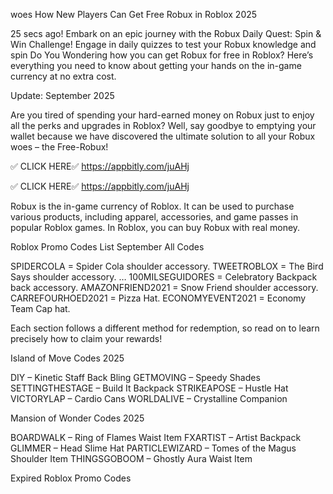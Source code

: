 woes How New Players Can Get Free Robux in Roblox 2025


25 secs ago! Embark on an epic journey with the Robux Daily Quest: Spin & Win Challenge! Engage in daily quizzes to test your Robux knowledge and spin  Do You Wondering how you can get Robux for free in Roblox? Here’s everything you need to know about getting your hands on the in-game currency at no extra cost.

Update: September 2025

Are you tired of spending your hard-earned money on Robux just to enjoy all the perks and upgrades in Roblox? Well, say goodbye to emptying your wallet because we have discovered the ultimate solution to all your Robux woes – the Free-Robux!

✅ CLICK HERE✅ https://appbitly.com/juAHj


✅ CLICK HERE✅ https://appbitly.com/juAHj


Robux is the in-game currency of Roblox. It can be used to purchase various products, including apparel, accessories, and game passes in popular Roblox games. In Roblox, you can buy Robux with real money.




Roblox Promo Codes List
September All Codes




SPIDERCOLA = Spider Cola shoulder accessory.
TWEETROBLOX = The Bird Says shoulder accessory. …
100MILSEGUIDORES = Celebratory Backpack back accessory.
AMAZONFRIEND2021 = Snow Friend shoulder accessory.
CARREFOURHOED2021 = Pizza Hat.
ECONOMYEVENT2021 = Economy Team Cap hat.


Each section follows a different method for redemption, so read on to learn precisely how to claim your rewards!

Island of Move Codes 2025



DIY – Kinetic Staff Back Bling
GETMOVING – Speedy Shades
SETTINGTHESTAGE – Build It Backpack
STRIKEAPOSE – Hustle Hat
VICTORYLAP – Cardio Cans
WORLDALIVE – Crystalline Companion


Mansion of Wonder Codes 2025



BOARDWALK – Ring of Flames Waist Item
FXARTIST – Artist Backpack
GLIMMER – Head Slime Hat
PARTICLEWIZARD – Tomes of the Magus Shoulder Item
THINGSGOBOOM – Ghostly Aura Waist Item


Expired Roblox Promo Codes
